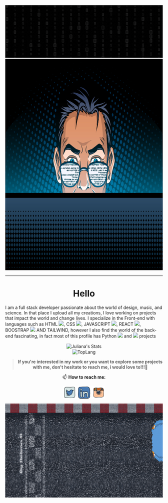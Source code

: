 
<div align="center">

<div align="center"><img src="img/name-animate.gif" marginwidth=0px marginheight="0" />
<div align="center"><img src="img/background-profile.jpg" width="900" height="675" marginwidth=0px marginheight="0" />


--------

# Hello
  
<p align="left">
I am a full stack developer passionate about the world of design, music, and science. In that place I upload all my creations, I love working on projects that impact the world and change lives. I specialize in the Front-end with languages such as HTML <img src="https://img.icons8.com/color/22/000000/html-5--v1.png"/>, CSS <img src="https://img.icons8.com/color/22/000000/css3.png"/>, JAVASCRIPT <img src="https://img.icons8.com/color/22/000000/javascript--v1.png"/>, REACT <img src="https://img.icons8.com/color/22/000000/react-native.png"/>, BOOSTRAP <img src="https://img.icons8.com/color/22/000000/bootstrap.png"/> AND TAILWIND, however I also find the world of the back-end fascinating, in fact most of this profile has Python <img src="https://img.icons8.com/fluency/22/000000/python.png"/> and <img src="https://img.icons8.com/color/22/000000/c-programming.png"/> projects
</p>
  
  

<!--  GitHub Stats --->
 
<div>  
<a><img width="425" img align="center" alt="Juliana's Stats" src="https://github-readme-stats.vercel.app/api?username=NelsonarevaloF&show_icons=true&theme=cobalt2" /></a>
</div>
<div>
<a><img align="center" alt="TopLang" src="https://github-readme-stats.vercel.app/api/top-langs/?username=NelsonarevaloF&theme=cobalt2"/></a>
</div>

<!-- Contact info -->
<div align="center">

> **If you're interested in my work or you want to explore some projects with me, don't hesitate to reach me, i would love to!!!💜**

📫 **How to reach me:**

[<img align="center" alt="contact | Twitter" width="42px" src="img/icon-twitter.svg" />](https://twitter.com/Near_Fuentes)
[<img align="center" alt="contact | LinkedIn" width="42px" src="img/icon-linkedin.svg" />](https://www.linkedin.com/in/near-fuentes/)
[<img align="center" alt="contact | Instagram" width="42px" src="img/icon-insta.svg" />](https://www.instagram.com/near_fuente/)

<div align="center"><img src="img/end-animate.gif" width="900" height="300"/>
